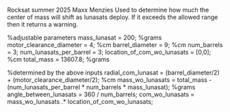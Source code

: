 Rocksat summer 2025
Maxx Menzies
Used to determine how much the center of mass will shift as lunasats deploy. If it exceeds the allowed range then it returns a warning.

%adjustable parameters
mass_lunasat = 200; %grams
motor_clearance_diameter = 4; %cm
barrel_diameter = 9; %cm
num_barrels = 3;
num_lunasats_per_barrel = 3;
location_of_com_wo_lunasats = [0,0]; %cm
total_mass = 13607.8; %grams

%determined by the above inputs
radial_com_lunasat = (barrel_diameter/2) + (motor_clearance_diameter/2); %cm
mass_wo_lunasats = total_mass - (num_lunasats_per_barrel * num_barrels * mass_lunasat); %grams
angle_between_lunasats = 360 / num_barrels;
com_wo_lunasats = mass_wo_lunasats .* location_of_com_wo_lunasats;
